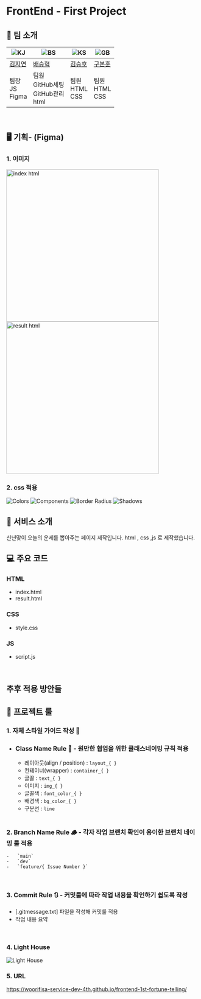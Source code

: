 # FrontEnd - First Project

## 👻 팀 소개
| ![KJ](https://github.com/user-attachments/assets/fbbbc0f5-e8ff-4ec0-ba0c-ad86616eab8f) | ![BS](https://github.com/user-attachments/assets/8e0fd65a-9995-4904-aa74-c1c094e32f66) | ![KS](https://github.com/user-attachments/assets/a0106927-4536-4146-b9c7-2964951ac851) | ![GB](https://github.com/user-attachments/assets/12aacf85-c6c4-4a86-b123-f94f4ab9cf5a) |
| ----------------------------------------------------------------------------------------------- | ----------------------------------------------------------------------------------------------- | ----------------------------------------------------------------------------------------------- | ----------------------------------------------------------------------------------------------- |
| [김지연](https://github.com/xixeonxim) | [배승혁](https://github.com/devbae1101) | [김승호](https://github.com/KIMSSEUNG) | [구본훈](https://github.com/bonun00) | 
| 팀장<br>JS<br>Figma<br> | 팀원<br>GitHub세팅<br>GitHub관리<br>html | 팀원<br>HTML<br>CSS | 팀원<br>HTML<br>CSS |
<br>

## 🖥️ 기획- (Figma)
### 1. 이미지
<img width="400px" alt="index html" src="https://github.com/user-attachments/assets/fd6bde66-e0d8-41c3-a1ca-92e85a3357f6" />
<img width="400px" alt="result html" src="https://github.com/user-attachments/assets/16866218-929b-4f3a-9586-c41f47dcf677" />
<br>

### 2. css 적용
![Colors](https://github.com/user-attachments/assets/175d0924-0642-41df-8ff9-569d39e988a9)
![Components](https://github.com/user-attachments/assets/2f033155-7d7e-4ab2-b045-7048ead31192)
![Border Radius](https://github.com/user-attachments/assets/568bcdb3-bc37-4bb8-8c5a-7545365c3979)
![Shadows](https://github.com/user-attachments/assets/d0725bc7-8670-4f08-be71-09d97dbd6771)
<br>

## 🍦 서비스 소개
신년맞이 오늘의 운세를 뽑아주는 페이지 제작입니다. html , css ,js 로 제작했습니다.
<br>

## 💻 주요 코드

### HTML
 - index.html
 - result.html
### CSS
 - style.css
### JS
 - script.js

<br>

## 추후 적용 방안들

## 🚧 프로젝트 룰

### 1. 자체 스타일 가이드 작성 💄
-   <h3>Class Name Rule 📌 - 원만한 협업을 위한 클래스네이밍 규칙 적용</h3>

    -   레이아웃(align / position) : `layout_{ }`
    -   컨테이너(wrapper) : `container_{ }`
    -   글꼴 : `text_{ }`
    -   이미지 : `img_{ }`
    -   글꼴색 : `font_color_{ }`
    -   배경색 : `bg_color_{ }`
    -   구분선 : `line`
 
      <br>

### 2. Branch Name Rule 🪵 - 각자 작업 브랜치 확인이 용이한 브랜치 네이밍 룰 적용

    -   `main`
    -   `dev`
    -   `feature/{ Issue Number }`

<br>

### 3. Commit Rule 🔃 - 커밋룰에 따라 작업 내용을 확인하기 쉽도록 작성

-   [.gitmessage.txt] 파일을 작성해 커밋룰 적용
-   작업 내용 요약

<br>

### 4. Light House 
![Light House](https://github.com/user-attachments/assets/99c3e771-21a4-4839-9418-ffb9ff739fdf)
<br>

### 5. URL
https://woorifisa-service-dev-4th.github.io/frontend-1st-fortune-telling/

<br>
